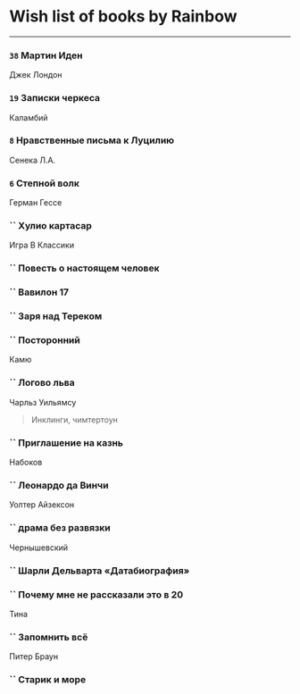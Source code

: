 # Wish list of books by Rainbow
---

### `38` Мартин Иден
Джек Лондон

### `19` Записки черкеса
Каламбий

### `8` Нравственные письма к Луцилию
Сенека Л.А.

### `6` Степной волк
Герман Гессе

### `` Хулио картасар
Игра В Классики

### `` Повесть о настоящем человек

### `` Вавилон 17

### `` Заря над Тереком

### `` Посторонний
Камю

### `` Логово льва
Чарльз Уильямсу
> Инклинги, чимтертоун

### `` Приглашение на казнь
Набоков

### `` Леонардо да Винчи
Уолтер Айзексон

### `` драма без развязки
Чернышевский

### `` Шарли Дельварта «Датабиография»

### `` Почему мне не рассказали это в 20
Тина

### `` Запомнить всё
Питер Браун

### `` Старик и море

